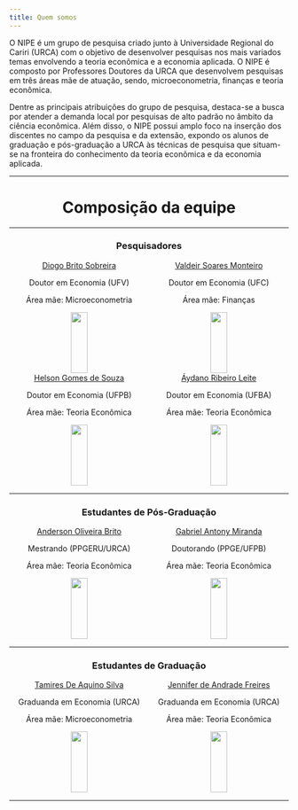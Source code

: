 ```yaml
---
title: Quem somos
---
```

  <head>
  <style>
  .column {
    float: left;
    width: 50%;
    text-align: center;
  }
.row:after {
  content: "";
  display: table;
  clear: both;
}


.column a {
  margin-bottom: 0.25px; /* Ajusta a margem inferior do link */
}
.column p {
  margin: 0.25px; /* Ajusta a margem superior e inferior dos parágrafos */
}




</style>


<p>
O NIPE é um grupo de pesquisa criado junto à Universidade Regional do Cariri (URCA) com o objetivo de desenvolver pesquisas nos mais variados temas envolvendo a teoria econômica e a economia aplicada. O NIPE é composto por Professores Doutores da URCA que desenvolvem pesquisas em três áreas mãe de atuação, sendo, microeconometria, finanças e teoria econômica. 
</p>

<p>
Dentre as principais atribuições do grupo de pesquisa, destaca-se a busca por atender a demanda local por pesquisas de alto padrão no âmbito da ciência
econômica. Além disso, o NIPE possui amplo foco na inserção dos discentes no campo da pesquisa e da extensão, expondo os alunos de graduação e pós-graduação 
a URCA às técnicas de pesquisa que situam-se na fronteira do conhecimento da teoria econômica e da economia aplicada.
</p>
    
<hr>
<p></p>
<h1 align="center"> Composição da equipe</h1>

<hr>

<h3 align = "center" > Pesquisadores </h3>

<body>
  <div class="row">
  <div class="column">
  <a href="http://lattes.cnpq.br/3280720633645199">Diogo Brito Sobreira</a>
  <p>Doutor em Economia (UFV)</p>
  <p>Área mãe: Microeconometria</p>
  <img src="/images/diogoCircular.png" width="35%" height="110">
  </div>
  <div class="column">
  <a href=http://lattes.cnpq.br/8846897044541237> Valdeir Soares Monteiro</a>
  <p> Doutor em Economia (UFC) </p>
  <p> Área mãe: Finanças</p>
  <img src="/images/valdeirCircular.png" width="35%" height="110">
  </div>
  <div class="column">
  <a href="http://lattes.cnpq.br/6906677347926569">Helson Gomes de Souza</a>
  <p>Doutor em Economia (UFPB)</p>
  <p>Área mãe: Teoria Econômica</p>
  <img src="/images/helsonCircular.png" width="35%" height="110">
  </div>
  <div class="column">
  <a href = http://lattes.cnpq.br/0092907266715994> Áydano Ribeiro Leite</a>
  <p> Doutor em Economia (UFBA) </p>
  <p> Área mãe: Teoria Econômica </p>
  <img src="/images/aydanoCircular.png" width="35%" height="110">
  </div>
  </div>
  <hr>
  <h3 align = "center" > Estudantes de Pós-Graduação</h3>
  <div class="row">
  <div class="column">
  <a href = http://lattes.cnpq.br/5601554430093470> Anderson Oliveira Brito</a>
  <p> Mestrando (PPGERU/URCA) </p>
  <p> Área mãe: Teoria Econômica </p>
  <img src="/images/andersonCircular.png" width="35%" height="110">
  </div>
  <div class="column">
  <a href = http://dgp.cnpq.br/dgp/espelhogrupo/811785#> Gabriel Antony Miranda</a>
  <p> Doutorando (PPGE/UFPB) </p>
  <p> Área mãe: Teoria Econômica </p>
  <img src="/images/gabrielCircular.png" width="35%" height="110">
  </div>
  </div>
  <hr>
  <h3 align = "center" > Estudantes de Graduação</h3>
  <div class="row">
  <div class="column">
  <a href = http://lattes.cnpq.br/4254365139373324> Tamires De Aquino Silva</a>
  <p> Graduanda em Economia (URCA) </p>
  <p> Área mãe: Microeconometria </p>
  <img src="/images/tamiresCircular.png" width="35%" height="110">
  </div>
  <div class="column">
  <a href =  http://lattes.cnpq.br/0851677836331415> Jennifer de Andrade Freires</a>
  <p> Graduanda em Economia (URCA) </p>
  <p> Área mãe: Teoria Econômica </p>
  <img src="/images/jenniferCircular.png" width="35%" height="110">
  </div>
  </div>
  <hr>
  </body>